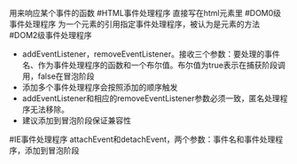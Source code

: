 用来响应某个事件的函数
#HTML事件处理程序
直接写在html元素里
#DOM0级事件处理程序
为一个元素的引用指定事件处理程序，被认为是元素的方法
#DOM2级事件处理程序
* addEventListener，removeEventListener。接收三个参数：要处理的事件名、作为事件处理程序的函数和一个布尔值。布尔值为true表示在捕获阶段调用，false在冒泡阶段
* 添加多个事件处理程序会按照添加的顺序触发
* addEventListener和相应的removeEventListener参数必须一致，匿名处理程序无法移除。
* 建议添加到冒泡阶段保证兼容性

#IE事件处理程序
attachEvent和detachEvent，两个参数：事件名和事件处理程序，添加到冒泡阶段